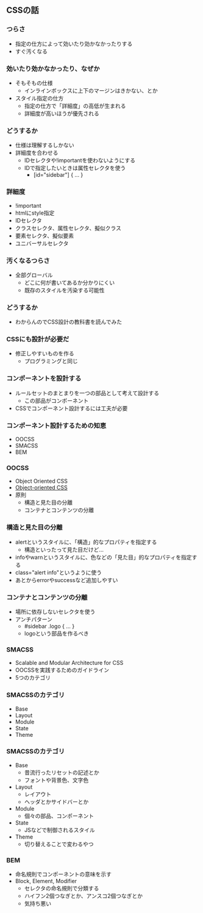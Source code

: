 ## CSSの話

### つらさ
- 指定の仕方によって効いたり効かなかったりする
- すぐ汚くなる

### 効いたり効かなかったり、なぜか
- そもそもの仕様
    - インラインボックスに上下のマージンはきかない、とか
- スタイル指定の仕方
    - 指定の仕方で「詳細度」の高低が生まれる
    - 詳細度が高いほうが優先される

### どうするか
- 仕様は理解するしかない
- 詳細度を合わせる
    - IDセレクタや!importantを使わないようにする
    - IDで指定したいときは属性セレクタを使う
        - [id="sidebar"] { ... }

### 詳細度
+ !important
+ htmlにstyle指定
+ IDセレクタ
+ クラスセレクタ、属性セレクタ、擬似クラス
+ 要素セレクタ、擬似要素
+ ユニバーサルセレクタ

### 汚くなるつらさ
- 全部グローバル
    - どこに何が書いてあるか分かりにくい
    - 既存のスタイルを汚染する可能性

### どうするか
- わからんのでCSS設計の教科書を読んでみた

### CSSにも設計が必要だ
- 修正しやすいものを作る
    - プログラミングと同じ

### コンポーネントを設計する
- ルールセットのまとまりを一つの部品として考えて設計する
    - この部品がコンポーネント
- CSSでコンポーネント設計するには工夫が必要

### コンポーネント設計するための知恵
- OOCSS
- SMACSS
- BEM

### OOCSS
- Object Oriented CSS
- [Object-oriented CSS](http://oocss.org/)
- 原則
    - 構造と見た目の分離
    - コンテナとコンテンツの分離

### 構造と見た目の分離
- alertというスタイルに、「構造」的なプロパティを指定する
    - 構造といったって見た目だけど…
- infoやwarnというスタイルに、色などの「見た目」的なプロパティを指定する
- class="alert info"というように使う
- あとからerrorやsuccessなど追加しやすい

### コンテナとコンテンツの分離
- 場所に依存しないセレクタを使う
- アンチパターン
    - #sidebar .logo { ... }
    - logoという部品を作るべき

### SMACSS
- Scalable and Modular Architecture for CSS
- OOCSSを実践するためのガイドライン
- 5つのカテゴリ

### SMACSSのカテゴリ
- Base
- Layout
- Module
- State
- Theme

### SMACSSのカテゴリ
- Base
    - 昔流行ったリセットの記述とか
    - フォントや背景色、文字色
- Layout
    - レイアウト
    - ヘッダとかサイドバーとか
- Module
    - 個々の部品、コンポーネント
- State
    - JSなどで制御されるスタイル
- Theme
    - 切り替えることで変わるやつ


### BEM
- 命名規則でコンポーネントの意味を示す
- Block, Element, Modifier
    - セレクタの命名規則で分類する
    - ハイフン2個つなぎとか、アンスコ2個つなぎとか
    - 気持ち悪い

